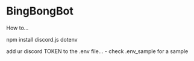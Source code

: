 # BingBongBot

How to...

npm install discord.js dotenv

add ur discord TOKEN to the .env file... - check .env_sample for a sample